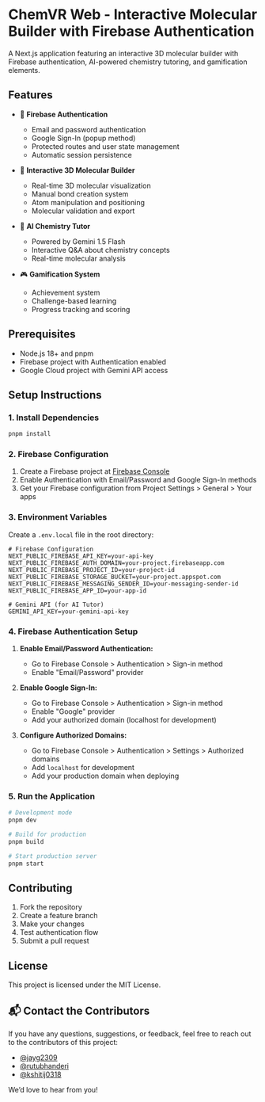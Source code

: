 # ChemVR Web - Interactive Molecular Builder with Firebase Authentication

A Next.js application featuring an interactive 3D molecular builder with Firebase authentication, AI-powered chemistry tutoring, and gamification elements.

## Features

- 🔐 **Firebase Authentication**
  - Email and password authentication
  - Google Sign-In (popup method)
  - Protected routes and user state management
  - Automatic session persistence

- 🧪 **Interactive 3D Molecular Builder**
  - Real-time 3D molecular visualization
  - Manual bond creation system
  - Atom manipulation and positioning
  - Molecular validation and export

- 🤖 **AI Chemistry Tutor**
  - Powered by Gemini 1.5 Flash
  - Interactive Q&A about chemistry concepts
  - Real-time molecular analysis

- 🎮 **Gamification System**
  - Achievement system
  - Challenge-based learning
  - Progress tracking and scoring

## Prerequisites

- Node.js 18+ and pnpm
- Firebase project with Authentication enabled
- Google Cloud project with Gemini API access

## Setup Instructions

### 1. Install Dependencies

```bash
pnpm install
```

### 2. Firebase Configuration

1. Create a Firebase project at [Firebase Console](https://console.firebase.google.com/)
2. Enable Authentication with Email/Password and Google Sign-In methods
3. Get your Firebase configuration from Project Settings > General > Your apps

### 3. Environment Variables

Create a `.env.local` file in the root directory:

```env
# Firebase Configuration
NEXT_PUBLIC_FIREBASE_API_KEY=your-api-key
NEXT_PUBLIC_FIREBASE_AUTH_DOMAIN=your-project.firebaseapp.com
NEXT_PUBLIC_FIREBASE_PROJECT_ID=your-project-id
NEXT_PUBLIC_FIREBASE_STORAGE_BUCKET=your-project.appspot.com
NEXT_PUBLIC_FIREBASE_MESSAGING_SENDER_ID=your-messaging-sender-id
NEXT_PUBLIC_FIREBASE_APP_ID=your-app-id

# Gemini API (for AI Tutor)
GEMINI_API_KEY=your-gemini-api-key
```

### 4. Firebase Authentication Setup

1. **Enable Email/Password Authentication:**
   - Go to Firebase Console > Authentication > Sign-in method
   - Enable "Email/Password" provider

2. **Enable Google Sign-In:**
   - Go to Firebase Console > Authentication > Sign-in method
   - Enable "Google" provider
   - Add your authorized domain (localhost for development)

3. **Configure Authorized Domains:**
   - Go to Firebase Console > Authentication > Settings > Authorized domains
   - Add `localhost` for development
   - Add your production domain when deploying

### 5. Run the Application

```bash
# Development mode
pnpm dev

# Build for production
pnpm build

# Start production server
pnpm start
```
## Contributing

1. Fork the repository
2. Create a feature branch
3. Make your changes
4. Test authentication flow
5. Submit a pull request


## License

This project is licensed under the MIT License.

## 📬 Contact the Contributors  

If you have any questions, suggestions, or feedback, feel free to reach out to the contributors of this project:  

- [@jayg2309](https://github.com/jayg2309)  
- [@rutubhanderi](https://github.com/rutubhanderi)  
- [@kshitij0318](https://github.com/kshitij0318)  

We’d love to hear from you! 
